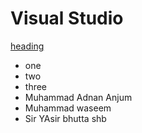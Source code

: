 # Visual Studio

[heading](Heading.md)
- one
- two 
- three
- Muhammad Adnan Anjum
- Muhammad waseem
- Sir YAsir bhutta shb 
